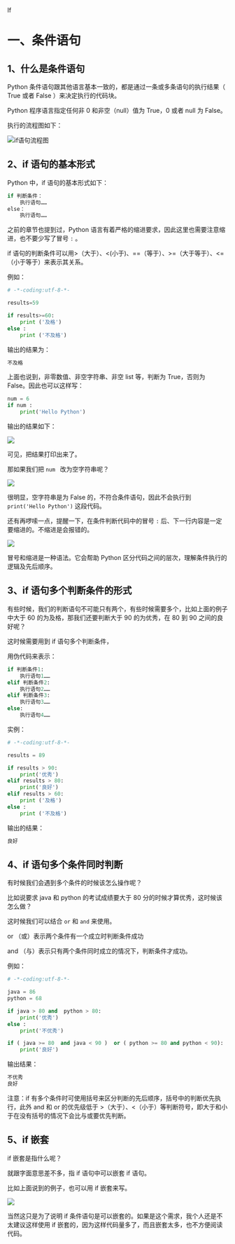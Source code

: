 If

# 一、条件语句 #


## 1、什么是条件语句 ##


Python 条件语句跟其他语言基本一致的，都是通过一条或多条语句的执行结果（ True 或者 False ）来决定执行的代码块。

Python 程序语言指定任何非 0 和非空（null）值为 True，0 或者 null 为 False。

执行的流程图如下：

![if语句流程图](http://upload-images.jianshu.io/upload_images/2136918-4ee2486190450a1a?imageMogr2/auto-orient/strip%7CimageView2/2/w/1240)


## 2、if 语句的基本形式 ##

Python 中，if 语句的基本形式如下：

```python
if 判断条件：
    执行语句……
else：
    执行语句……
```

之前的章节也提到过，Python 语言有着严格的缩进要求，因此这里也需要注意缩进，也不要少写了冒号 `:` 。

if 语句的判断条件可以用>（大于）、<(小于)、==（等于）、>=（大于等于）、<=（小于等于）来表示其关系。

例如：

```python
# -*-coding:utf-8-*-

results=59

if results>=60:
    print ('及格')
else :
    print ('不及格')

```

输出的结果为：

```txt
不及格
```

上面也说到，非零数值、非空字符串、非空 list 等，判断为 True，否则为 False。因此也可以这样写：

```python
num = 6
if num :
    print('Hello Python')
```

输出的结果如下：

![](http://twowaterimage.oss-cn-beijing.aliyuncs.com/2019-09-07-072713.png)

可见，把结果打印出来了。

那如果我们把 `num ` 改为空字符串呢？

![](http://twowaterimage.oss-cn-beijing.aliyuncs.com/2019-09-07-072941.png)

很明显，空字符串是为 False 的，不符合条件语句，因此不会执行到  `print('Hello Python')`  这段代码。

还有再啰嗦一点，提醒一下，在条件判断代码中的冒号 `:` 后、下一行内容是一定要缩进的。不缩进是会报错的。

![](http://twowaterimage.oss-cn-beijing.aliyuncs.com/2019-09-07-073432.png)

冒号和缩进是一种语法。它会帮助 Python 区分代码之间的层次，理解条件执行的逻辑及先后顺序。



## 3、if 语句多个判断条件的形式 ##

有些时候，我们的判断语句不可能只有两个，有些时候需要多个，比如上面的例子中大于 60 的为及格，那我们还要判断大于 90 的为优秀，在 80 到 90 之间的良好呢？

这时候需要用到 if 语句多个判断条件，

用伪代码来表示：

```python
if 判断条件1:
    执行语句1……
elif 判断条件2:
    执行语句2……
elif 判断条件3:
    执行语句3……
else:
    执行语句4……
```

实例：

```python
# -*-coding:utf-8-*-

results = 89

if results > 90:
    print('优秀')
elif results > 80:
    print('良好')
elif results > 60:
    print ('及格')
else :
    print ('不及格')

```

输出的结果：

```txt
良好
```



## 4、if 语句多个条件同时判断 ##

有时候我们会遇到多个条件的时候该怎么操作呢？

比如说要求 java 和 python 的考试成绩要大于 80 分的时候才算优秀，这时候该怎么做？

这时候我们可以结合 `or` 和  `and` 来使用。

or （或）表示两个条件有一个成立时判断条件成功
 
and （与）表示只有两个条件同时成立的情况下，判断条件才成功。

例如：

```python
# -*-coding:utf-8-*-

java = 86
python = 68

if java > 80 and  python > 80:
    print('优秀')
else :
    print('不优秀')

if ( java >= 80  and java < 90 )  or ( python >= 80 and python < 90):
    print('良好')

```

输出结果：

```txt
不优秀
良好
```

注意：if 有多个条件时可使用括号来区分判断的先后顺序，括号中的判断优先执行，此外 and 和 or 的优先级低于 >（大于）、<（小于）等判断符号，即大于和小于在没有括号的情况下会比与或要优先判断。

## 5、if 嵌套 ##

if 嵌套是指什么呢？

就跟字面意思差不多，指 if 语句中可以嵌套 if 语句。

比如上面说到的例子，也可以用 if 嵌套来写。

![](http://twowaterimage.oss-cn-beijing.aliyuncs.com/2019-09-07-080557.png)

当然这只是为了说明 if 条件语句是可以嵌套的。如果是这个需求，我个人还是不太建议这样使用 if 嵌套的，因为这样代码量多了，而且嵌套太多，也不方便阅读代码。






